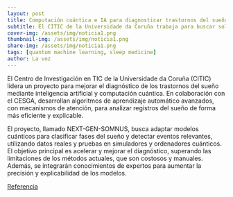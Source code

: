 ```yaml
---
layout: post
title: Computación cuántica e IA para diagnosticar trastornos del sueño
subtitle: El CITIC de la Universidade da Coruña trabaja para buscar soluciones tecnológicas a problemas en la vida cotidiana de las personas
cover-img: /assets/img/noticia1.png
thumbnail-img: /assets/img/noticia1.png
share-img: /assets/img/noticia1.png
tags: [quantum machine learning, sleep medicine]
author: La voz
---
```


El Centro de Investigación en TIC de la Universidade da Coruña (CITIC) lidera un proyecto para mejorar el diagnóstico de los trastornos del sueño mediante inteligencia artificial y computación cuántica. En colaboración con el CESGA, desarrollan algoritmos de aprendizaje automático avanzados, con mecanismos de atención, para analizar registros del sueño de forma más eficiente y explicable.

El proyecto, llamado NEXT-GEN-SOMNUS, busca adaptar modelos cuánticos para clasificar fases del sueño y detectar eventos relevantes, utilizando datos reales y pruebas en simuladores y ordenadores cuánticos. El objetivo principal es acelerar y mejorar el diagnóstico, superando las limitaciones de los métodos actuales, que son costosos y manuales. Además, se integrarán conocimientos de expertos para aumentar la precisión y explicabilidad de los modelos.


<a href="https://www.lavozdegalicia.es/noticia/sociedad/2025/02/27/computacion-cuantica-inteligencia-artificial-trastornos-sueno/00031740656564671822506.html">Referencia</a>  